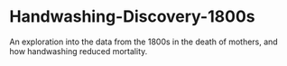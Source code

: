 # Handwashing-Discovery-1800s
 An exploration into the data from the 1800s in the death of mothers, and how handwashing reduced mortality.
